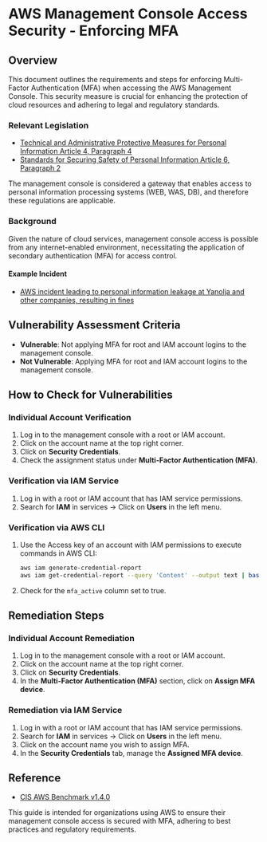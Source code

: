 # AWS Management Console Access Security - Enforcing MFA

## Overview

This document outlines the requirements and steps for enforcing Multi-Factor Authentication (MFA) when accessing the AWS Management Console. This security measure is crucial for enhancing the protection of cloud resources and adhering to legal and regulatory standards.

### Relevant Legislation

- [Technical and Administrative Protective Measures for Personal Information Article 4, Paragraph 4](https://www.law.go.kr/행정규칙/(개인정보보호위원회)개인정보의기술적·관리적보호조치기준/(2021-3,20210915)/제4조)
- [Standards for Securing Safety of Personal Information Article 6, Paragraph 2](https://www.law.go.kr/행정규칙/(개인정보보호위원회)개인정보의안전성확보조치기준/(2021-2,20210915)/제6조)

The management console is considered a gateway that enables access to personal information processing systems (WEB, WAS, DB), and therefore these regulations are applicable.

### Background

Given the nature of cloud services, management console access is possible from any internet-enabled environment, necessitating the application of secondary authentication (MFA) for access control.

#### Example Incident

- [AWS incident leading to personal information leakage at Yanolja and other companies, resulting in fines](https://zdnet.co.kr/view/?no=20210929131738)

## Vulnerability Assessment Criteria

- **Vulnerable**: Not applying MFA for root and IAM account logins to the management console.
- **Not Vulnerable**: Applying MFA for root and IAM account logins to the management console.

## How to Check for Vulnerabilities

### Individual Account Verification

1. Log in to the management console with a root or IAM account.
2. Click on the account name at the top right corner.
3. Click on **Security Credentials**.
4. Check the assignment status under **Multi-Factor Authentication (MFA)**.

### Verification via IAM Service

1. Log in with a root or IAM account that has IAM service permissions.
2. Search for **IAM** in services → Click on **Users** in the left menu.

### Verification via AWS CLI

1. Use the Access key of an account with IAM permissions to execute commands in AWS CLI:

    ```bash
    aws iam generate-credential-report 
    aws iam get-credential-report --query 'Content' --output text | base64 -d | cut -d, -f1,4,8
    ```

2. Check for the `mfa_active` column set to true.

## Remediation Steps

### Individual Account Remediation

1. Log in to the management console with a root or IAM account.
2. Click on the account name at the top right corner.
3. Click on **Security Credentials**.
4. In the **Multi-Factor Authentication (MFA)** section, click on **Assign MFA device**.

### Remediation via IAM Service

1. Log in with a root or IAM account that has IAM service permissions.
2. Search for **IAM** in services → Click on **Users** in the left menu.
3. Click on the account name you wish to assign MFA.
4. In the **Security Credentials** tab, manage the **Assigned MFA device**.

## Reference

- [CIS AWS Benchmark v1.4.0](https://www.cisecurity.org/benchmark/amazon_web_services)

This guide is intended for organizations using AWS to ensure their management console access is secured with MFA, adhering to best practices and regulatory requirements.
